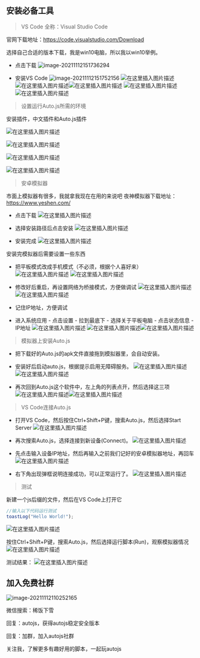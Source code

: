 ## 安装必备工具

> VS Code 全称：Visual Studio Code

官网下载地址：<https://code.visualstudio.com/Download>

选择自己合适的版本下载，我是win10电脑，所以我以win10举例。

- 点击下载
    ![image-20211112151736294](https://gitee.com/xi_fan/img/raw/master/image-20211112151736294.png)

- 安装VS Code
    ![image-20211112151752156](https://gitee.com/xi_fan/img/raw/master/image-20211112151752156.png)
    ![在这里插入图片描述](https://gitee.com/xi_fan/img/raw/master/20201213000832185.png)![在这里插入图片描述](https://gitee.com/xi_fan/img/raw/master/20201213000853442.png)![在这里插入图片描述](https://gitee.com/xi_fan/img/raw/master/20201213000907687.png)
    ![在这里插入图片描述](https://gitee.com/xi_fan/img/raw/master/2020121300091857.png)
    ![在这里插入图片描述](https://gitee.com/xi_fan/img/raw/master/20201213000928228.png)



> 设置运行Auto.js所需的环境

安装插件，中文插件和Auto.js插件

![在这里插入图片描述](https://gitee.com/xi_fan/img/raw/master/20201213001021493.png)

![在这里插入图片描述](https://gitee.com/xi_fan/img/raw/master/20201213001044765.png)

![在这里插入图片描述](https://gitee.com/xi_fan/img/raw/master/20201213001054597.png)

![在这里插入图片描述](https://gitee.com/xi_fan/img/raw/master/20201213001103399.png)

> 安卓模拟器

市面上模拟器有很多，我就拿我现在在用的来说吧 夜神模拟器下载地址：https://www.yeshen.com/

- 点击下载
    ![在这里插入图片描述](https://gitee.com/xi_fan/img/raw/master/20201213001139655.png)

- 选择安装路径后点击安装
    ![在这里插入图片描述](https://gitee.com/xi_fan/img/raw/master/20201213001158209.png)

- 安装完成
    ![在这里插入图片描述](https://gitee.com/xi_fan/img/raw/master/20201213001228167.png)

安装完模拟器后需要设置一些东西

- 把平板模式改成手机模式（不必须，根据个人喜好来）
    ![在这里插入图片描述](https://gitee.com/xi_fan/img/raw/master/2020121300124292.png)
    ![在这里插入图片描述](https://gitee.com/xi_fan/img/raw/master/20201213001257194.png)

- 修改好后重启，再设置网络为桥接模式，方便做调试
    ![在这里插入图片描述]()
    ![在这里插入图片描述](https://gitee.com/xi_fan/img/raw/master/20201213001324881.png)

- 记住IP地址，方便调试

- 进入系统应用 - 点击设置 - 拉到最底下 - 选择关于平板电脑 - 点击状态信息 - IP地址
    ![在这里插入图片描述](https://gitee.com/xi_fan/img/raw/master/20201213001338243.png)
    ![在这里插入图片描述](https://gitee.com/xi_fan/img/raw/master/20201213001351811.png)![在这里插入图片描述](https://gitee.com/xi_fan/img/raw/master/20201213001403344.png)



> 模拟器上安装Auto.js

- 把下载好的Auto.js的apk文件直接拖到模拟器里，会自动安装。

- 安装好后启动auto.js，根据提示启用无障碍服务。
    ![在这里插入图片描述](https://img-blog.csdnimg.cn/20201213001419820.png?x-oss-process=image/watermark,type_ZmFuZ3poZW5naGVpdGk,shadow_10,text_aHR0cHM6Ly9ibG9nLmNzZG4ubmV0L3FxXzM3Mjc4NDE4,size_16,color_FFFFFF,t_70)
    ![在这里插入图片描述](https://img-blog.csdnimg.cn/20201213001428710.png?x-oss-process=image/watermark,type_ZmFuZ3poZW5naGVpdGk,shadow_10,text_aHR0cHM6Ly9ibG9nLmNzZG4ubmV0L3FxXzM3Mjc4NDE4,size_16,color_FFFFFF,t_70)

- 再次回到Auto.js这个软件中，左上角的列表点开，然后选择这三项
    ![在这里插入图片描述](https://img-blog.csdnimg.cn/20201213001438626.png?x-oss-process=image/watermark,type_ZmFuZ3poZW5naGVpdGk,shadow_10,text_aHR0cHM6Ly9ibG9nLmNzZG4ubmV0L3FxXzM3Mjc4NDE4,size_16,color_FFFFFF,t_70)![在这里插入图片描述](https://img-blog.csdnimg.cn/20201213001446360.png?x-oss-process=image/watermark,type_ZmFuZ3poZW5naGVpdGk,shadow_10,text_aHR0cHM6Ly9ibG9nLmNzZG4ubmV0L3FxXzM3Mjc4NDE4,size_16,color_FFFFFF,t_70)

>  VS Code连接Auto.js

- 打开VS Code，然后按住Ctrl+Shift+P键，搜索Auto.js，然后选择Start Server
    ![在这里插入图片描述](https://gitee.com/xi_fan/img/raw/master/20201213001455669.png)

- 再次搜索Auto.js，选择连接到新设备(Connect)。
    ![在这里插入图片描述](https://gitee.com/xi_fan/img/raw/master/20201213001505557.png)
- 先点击输入设备IP地址，然后再输入之前我们记好的安卓模拟器地址，再回车
    ![在这里插入图片描述](https://gitee.com/xi_fan/img/raw/master/20201213001515747.png)

- 右下角出现弹框说明连接成功，可以正常运行了。
    ![在这里插入图片描述](https://img-blog.csdnimg.cn/20201213001545953.png?x-oss-process=image/watermark,type_ZmFuZ3poZW5naGVpdGk,shadow_10,text_aHR0cHM6Ly9ibG9nLmNzZG4ubmV0L3FxXzM3Mjc4NDE4,size_16,color_FFFFFF,t_70)



>  测试

新建一个js后缀的文件，然后在VS Code上打开它

```js
//输入以下代码运行测试
toastLog("Hello World!");
```

![在这里插入图片描述](https://gitee.com/xi_fan/img/raw/master/20201213001559235.png)

按住Ctrl+Shift+P键，搜索Auto.js，然后选择运行脚本(Run)，观察模拟器情况
![在这里插入图片描述](https://gitee.com/xi_fan/img/raw/master/20201213001654449.png)

测试结果：
![在这里插入图片描述](https://gitee.com/xi_fan/img/raw/master/20201213001742783.png)





## 加入免费社群

![image-20211112110252165](https://gitee.com/xi_fan/img/raw/master/image-20211112110252165.png)

微信搜索：稀饭下雪

回复：autojs，获得autojs稳定安全版本

回复：加群，加入autojs社群

关注我，了解更多有趣好用的脚本，一起玩autojs

